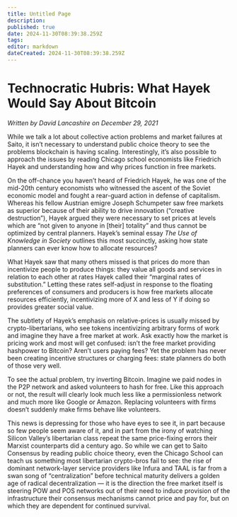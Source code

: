 ```yaml
---
title: Untitled Page
description: 
published: true
date: 2024-11-30T08:39:38.259Z
tags: 
editor: markdown
dateCreated: 2024-11-30T08:39:38.259Z
---
```


# Technocratic Hubris: What Hayek Would Say About Bitcoin

*Written by David Lancashire on December 29, 2021*

While we talk a lot about collective action problems and market failures at Saito, it isn’t necessary to understand public choice theory to see the problems blockchain is having scaling. Interestingly, it’s also possible to approach the issues by reading Chicago school economists like Friedrich Hayek and understanding how and why prices function in free markets.

On the off-chance you haven’t heard of Friedrich Hayek, he was one of the mid-20th century economists who witnessed the ascent of the Soviet economic model and fought a rear-guard action in defense of capitalism. Whereas his fellow Austrian emigre Joseph Schumpeter saw free markets as superior because of their ability to drive innovation (“creative destruction”), Hayek argued they were necessary to set prices at levels which are “not given to anyone in [their] totality” and thus cannot be optimized by central planners. Hayek’s seminal essay *The Use of Knowledge in Society* outlines this most succinctly, asking how state planners can ever know how to allocate resources?

What Hayek saw that many others missed is that prices do more than incentivize people to produce things: they value all goods and services in relation to each other at rates Hayek called their “marginal rates of substitution.” Letting these rates self-adjust in response to the floating preferences of consumers and producers is how free markets allocate resources efficiently, incentivizing more of X and less of Y if doing so provides greater social value.

The subtlety of Hayek’s emphasis on relative-prices is usually missed by crypto-libertarians, who see tokens incentivizing arbitrary forms of work and imagine they have a free market at work. Ask exactly how the market is pricing work and most will get confused: isn’t the free market providing hashpower to Bitcoin? Aren’t users paying fees? Yet the problem has never been creating incentive structures or charging fees: state planners do both of those very well.

To see the actual problem, try inverting Bitcoin. Imagine we paid nodes in the P2P network and asked volunteers to hash for free. Like this approach or not, the result will clearly look much less like a permissionless network and much more like Google or Amazon. Replacing volunteers with firms doesn’t suddenly make firms behave like volunteers.

This news is depressing for those who have eyes to see it, in part because so few people seem aware of it, and in part from the irony of watching Silicon Valley’s libertarian class repeat the same price-fixing errors their Marxist counterparts did a century ago. So while we can get to Saito Consensus by reading public choice theory, even the Chicago School can teach us something most libertarian crypto-bros fail to see: the rise of dominant network-layer service providers like Infura and TAAL is far from a swan song of “centralization” before technical maturity delivers a golden age of radical decentralization — it is the direction the free market itself is steering POW and POS networks out of their need to induce provision of the infrastructure their consensus mechanisms cannot price and pay for, but on which they are dependent for continued survival.
